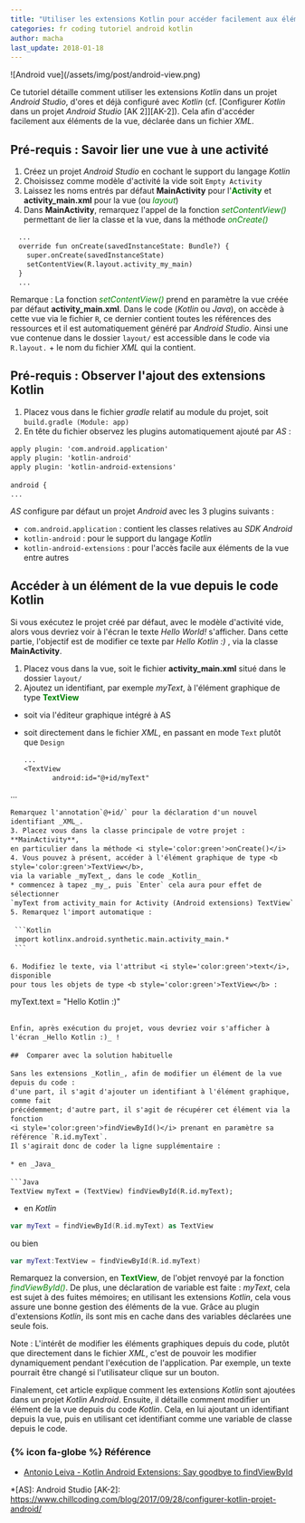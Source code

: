 ```yaml
---
title: "Utiliser les extensions Kotlin pour accéder facilement aux éléments de la vue [AK 3]"
categories: fr coding tutoriel android kotlin
author: macha
last_update: 2018-01-18
---
```


<div class="text-center lead" markdown="1">
  ![Android vue](/assets/img/post/android-view.png)
</div>

Ce tutoriel détaille comment utiliser les extensions _Kotlin_ dans un projet _Android Studio_, d'ores et déjà configuré avec _Kotlin_ (cf. [Configurer _Kotlin_ dans un projet _Android Studio_ [AK 2]][AK-2]). Cela afin d'accéder facilement aux éléments de la vue, déclarée dans un fichier _XML_.

<!--more-->

## Pré-requis : Savoir lier une vue à une activité

1. Créez un projet _Android Studio_  en cochant le support du langage _Kotlin_
2. Choisissez  comme modèle d'activité la vide soit `Empty Activity`
3. Laissez les noms entrés par défaut **MainActivity** pour l'<b style='color:green'>Activity</b> et **activity_main.xml** pour la vue (ou <i style='color:green'>layout</i>)
4. Dans **MainActivity**, remarquez l'appel de la fonction <i style='color:green'>setContentView()</i> permettant de lier la classe et la vue, dans la méthode <i style='color:green'>onCreate()</i>

```
  ...
  override fun onCreate(savedInstanceState: Bundle?) {
    super.onCreate(savedInstanceState)
    setContentView(R.layout.activity_my_main)
  }
  ...
```

Remarque : La fonction <i style='color:green'>setContentView()</i> prend en paramètre la vue créée par défaut **activity_main.xml**. Dans le code (_Kotlin_ ou _Java_), on accède à cette vue via le fichier `R`, ce dernier contient toutes les références des ressources et il est automatiquement généré par _Android Studio_. Ainsi une vue contenue dans le dossier `layout/` est accessible dans le code via `R.layout.` + le nom du fichier _XML_ qui la contient.

## Pré-requis : Observer l'ajout des extensions Kotlin

1. Placez vous dans le fichier _gradle_ relatif au module du projet, soit
`build.gradle (Module: app)`
2. En tête du fichier observez les plugins automatiquement ajouté par _AS_ :

```
apply plugin: 'com.android.application'
apply plugin: 'kotlin-android'
apply plugin: 'kotlin-android-extensions'

android {
...
```

_AS_ configure par défaut un projet _Android_ avec les 3 plugins suivants :

 * `com.android.application` : contient les classes relatives au _SDK Android_
 * `kotlin-android` : pour le support du langage _Kotlin_
 * `kotlin-android-extensions` : pour l'accès facile aux éléments de la vue entre autres

##  Accéder à un élément de la vue depuis le code Kotlin

Si vous exécutez le projet créé par défaut, avec le modèle d'activité vide, alors
vous devriez voir à l'écran le texte _Hello World!_ s'afficher.
Dans cette partie, l'objectif est de modifier ce texte par _Hello Kotlin :)_ ,
via la classe **MainActivity**.

1. Placez vous dans la vue, soit le fichier **activity_main.xml** situé dans le dossier `layout/`
2. Ajoutez un identifiant, par exemple _myText_, à l'élément graphique de type
<b style='color:green'>TextView</b>
 * soit via l'éditeur graphique intégré à AS
 * soit directement dans le fichier _XML_, en passant en mode `Text` plutôt que `Design`

   ```
   ...
   <TextView
          android:id="@+id/myText"
  ...
   ```
   Remarquez l'annotation`@+id/` pour la déclaration d'un nouvel identifiant _XML_.
3. Placez vous dans la classe principale de votre projet : **MainActivity**,
en particulier dans la méthode <i style='color:green'>onCreate()</i>
4. Vous pouvez à présent, accéder à l'élément graphique de type <b style='color:green'>TextView</b>,
via la variable _myText_, dans le code _Kotlin_
 * commencez à tapez _my_, puis `Enter` cela aura pour effet de sélectionner
 `myText from activity_main for Activity (Android extensions) TextView`
5. Remarquez l'import automatique :

    ```Kotlin
    import kotlinx.android.synthetic.main.activity_main.*
    ```

6. Modifiez le texte, via l'attribut <i style='color:green'>text</i>, disponible
pour tous les objets de type <b style='color:green'>TextView</b> :

```
myText.text = "Hello Kotlin :)"
```   

Enfin, après exécution du projet, vous devriez voir s'afficher à l'écran _Hello Kotlin :)_ !

##  Comparer avec la solution habituelle

Sans les extensions _Kotlin_, afin de modifier un élément de la vue depuis du code :
d'une part, il s'agit d'ajouter un identifiant à l'élément graphique, comme fait
précédemment; d'autre part, il s'agit de récupérer cet élément via la fonction
<i style='color:green'>findViewById()</i> prenant en paramètre sa référence `R.id.myText`.
Il s'agirait donc de coder la ligne supplémentaire :

* en _Java_

```Java
TextView myText = (TextView) findViewById(R.id.myText);
```
* en _Kotlin_

```Kotlin
var myText = findViewById(R.id.myText) as TextView
```
ou bien

```kotlin
var myText:TextView = findViewById(R.id.myText)
```

Remarquez la conversion, en <b style='color:green'>TextView</b>, de l'objet
renvoyé par la fonction <i style='color:green'>findViewById()</i>. De plus, une
déclaration de variable est faite : _myText_, cela est sujet à des fuites mémoires;
en utilisant les extensions _Kotlin_, cela vous assure une bonne gestion des
éléments de la vue. Grâce au plugin d'extensions _Kotlin_, ils sont mis en cache
dans des variables déclarées une seule fois.

Note : L'intérêt de modifier les éléments graphiques depuis du code, plutôt que
directement dans le fichier _XML_, c'est de pouvoir les modifier dynamiquement
pendant l'exécution de l'application. Par exemple, un texte pourrait être changé
si l'utilisateur clique sur un bouton.

Finalement, cet article explique comment les extensions _Kotlin_ sont ajoutées dans un
projet _Kotlin Android_. Ensuite, il détaille comment modifier un élément de la
vue depuis du code _Kotlin_. Cela, en lui ajoutant un identifiant depuis la vue,
puis en utilisant cet identifiant comme une variable de classe depuis le code.

### {% icon fa-globe %} Référence

* [Antonio Leiva - Kotlin Android Extensions: Say goodbye to findViewById](https://antonioleiva.com/kotlin-android-extensions/)

*[AS]: Android Studio
[AK-2]: https://www.chillcoding.com/blog/2017/09/28/configurer-kotlin-projet-android/
